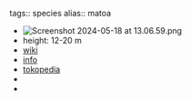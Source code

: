 tags:: species
alias:: matoa

- ![Screenshot 2024-05-18 at 13.06.59.png](https://peach-geographical-bat-397.mypinata.cloud/ipfs/QmUpX3pV9Cz3sXWbUFmPLyUh1DYzRfuqCFVVwPLm8c4s76)
- height: 12-20 m
- [wiki](https://en.wikipedia.org/wiki/Pometia_pinnata)
- [info](http://www.plantsofasia.com/index/pometia/0-684)
- [tokopedia](https://www.tokopedia.com/agrob/bibit-tanaman-pohon-buah-matoa-pometia-pinnata-murah-berkualitas?extParam=ivf%3Dfalse%26src%3Dsearch)
-
-